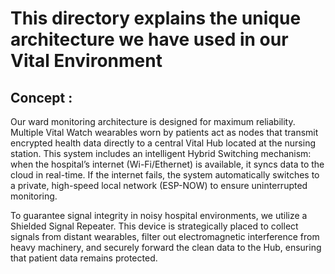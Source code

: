 # This directory explains the unique architecture we have used in our Vital Environment

## Concept :

Our ward monitoring architecture is designed for maximum reliability. Multiple Vital Watch wearables worn by patients act as nodes that transmit encrypted health data directly to a central Vital Hub located at the nursing station. This system includes an intelligent Hybrid Switching mechanism: when the hospital’s internet (Wi-Fi/Ethernet) is available, it syncs data to the cloud in real-time. If the internet fails, the system automatically switches to a private, high-speed local network (ESP-NOW) to ensure uninterrupted monitoring.

To guarantee signal integrity in noisy hospital environments, we utilize a Shielded Signal Repeater. This device is strategically placed to collect signals from distant wearables, filter out electromagnetic interference from heavy machinery, and securely forward the clean data to the Hub, ensuring that patient data remains protected.


